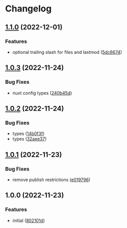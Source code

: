 # Changelog

## [1.1.0](https://github.com/artmizu/sitemap-nuxt-2/compare/v1.0.3...v1.1.0) (2022-12-01)


### Features

* optional trailing slash for files and lastmod ([5dc6674](https://github.com/artmizu/sitemap-nuxt-2/commit/5dc66743100b8b329ab2cd87d5c446acabd84802))

## [1.0.3](https://github.com/artmizu/sitemap-nuxt-2/compare/v1.0.2...v1.0.3) (2022-11-24)


### Bug Fixes

* nuxt config types ([240b45d](https://github.com/artmizu/sitemap-nuxt-2/commit/240b45d6e42cb9c48a19af5fa6dd65c1236d113b))

## [1.0.2](https://github.com/artmizu/sitemap-nuxt-2/compare/v1.0.1...v1.0.2) (2022-11-24)


### Bug Fixes

* types ([14b0f3f](https://github.com/artmizu/sitemap-nuxt-2/commit/14b0f3f129cfa1bdf495f38ba67cabbf83e4ff9f))
* types ([32aee37](https://github.com/artmizu/sitemap-nuxt-2/commit/32aee3721f9c8eb0d2ebca89647cc59f94fa44ef))

## [1.0.1](https://github.com/artmizu/sitemap-nuxt-2/compare/v1.0.0...v1.0.1) (2022-11-23)


### Bug Fixes

* remove publish restrictions ([e019796](https://github.com/artmizu/sitemap-nuxt-2/commit/e019796dd99b9e2caa080daa3226b5880eb2f3e0))

## 1.0.0 (2022-11-23)


### Features

* initial ([802101d](https://github.com/artmizu/sitemap-nuxt-2/commit/802101d8b83999f0ff15fb7fc41b4111e923940f))
